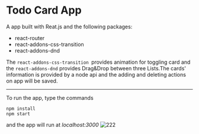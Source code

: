 # Todo Card App


A app built with Reat.js and the following packages:

* react-router
* react-addons-css-transition
* react-addons-dnd

The `react-addons-css-transition `provides  animation for toggling card and the `react-addons-dnd` provides Drag&Drop between three Lists.The cards' information is provided by a node api and the adding and deleting actions on app will be saved.

-----
To run the app, type the commands
```
npm install
npm start
```
and the app will run at *localhost:3000*
![222](http://oarcqlfu0.bkt.clouddn.com/2016-10-08-222.gif)






